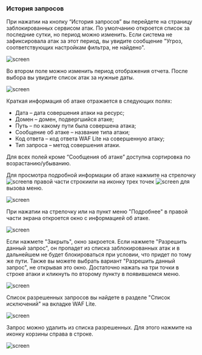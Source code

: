 ### **История запросов**

При нажатии на кнопку “История запросов” вы перейдете на страницу заблокированных сервисом атак. По умолчанию откроется список за последние сутки, но период можно изменить. Если система не зафиксировала атак за этот период, вы увидите сообщение "Угроз, соответствующих настройкам фильтра, не найдено".

![screen]()

Во втором поле можно изменить период отображения отчета. После выбора вы увидите список атак за нужные даты.

![screen]()

Краткая информация об атаке отражается в следующих полях:

- Дата – дата совершения атаки на ресурс;
- Домен – домен, подвергшийся атаке;
- Путь – по какому пути была совершена атака;
- Сообщение об атаке – название типа атаки;
- Код ответа – код ответа WAF Lite на совершенную атаку;
- Тип запроса – метод совершения атаки.

Для всех полей кроме “Сообщения об атаке” доступна сортировка по возрастанию/убыванию.

Для просмотра подробной информации об атаке нажмите на стрелочку ![screen]()в правой части строкиили на иконку трех точек ![screen]() для вызова меню.

![screen]()

При нажатии на стрелочку или на пункт меню "Подробнее" в правой части экрана откроется окно с информацией об атаке.

![screen]()

Если нажмете "Закрыть", окно закроется. Если нажмете "Разрешить данный запрос", он пропадет из списка заблокированных атак и в дальнейшем не будет блокироваться при условии, что придет по тому же пути. Также вы можете выбрать вариант "Разрешить данный запрос", не открывая это окно. Достаточно нажать на три точки в строке атаки и кликнуть по второму пункту в появившемся меню.

![screen]()

Список разрешенных запросов вы найдете в разделе "Список исключений" на вкладке WAF Lite.

![screen]()

Запрос можно удалить из списка разрешенных. Для этого нажмите на иконку корзины справа в строке.

![screen]()
